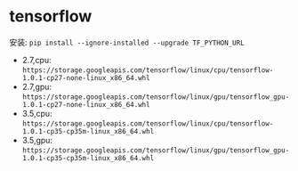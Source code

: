 # tensorflow

安装: `pip install --ignore-installed --upgrade TF_PYTHON_URL`

* 2.7,cpu: `https://storage.googleapis.com/tensorflow/linux/cpu/tensorflow-1.0.1-cp27-none-linux_x86_64.whl`
* 2.7,gpu: `https://storage.googleapis.com/tensorflow/linux/gpu/tensorflow_gpu-1.0.1-cp27-none-linux_x86_64.whl`
* 3.5,cpu: `https://storage.googleapis.com/tensorflow/linux/cpu/tensorflow-1.0.1-cp35-cp35m-linux_x86_64.whl`
* 3.5,gpu: `https://storage.googleapis.com/tensorflow/linux/gpu/tensorflow_gpu-1.0.1-cp35-cp35m-linux_x86_64.whl`